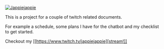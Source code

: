 [![Jappiejappie](https://img.shields.io/badge/twitch.tv-jappiejappie-purple?logo=twitch&style=for-the-badge)](https://www.twitch.tv/jappiejappie)

This is a project for a couple of twitch related documents.

For example a schedule, some plans I have for the chatbot
and my checklist to get started.

Checkout my [[https://www.twitch.tv/jappiejappie][stream!]]
